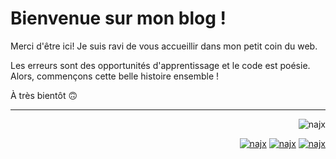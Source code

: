 # Bienvenue sur mon blog !

Merci d'être ici! Je suis ravi de vous accueillir dans mon petit coin du web.

Les erreurs sont des opportunités d'apprentissage et le code est poésie. Alors, commençons cette belle histoire ensemble !

À très bientôt 🙃

---

<p align="right">
  <img src="https://komarev.com/ghpvc/?username=najx&label=GitHub%20Profile%20Views&color=yellow&style=flat" alt="najx" />
</p align="center">
<p align="right">
  <a href="https://www.github.com/najx"><img src="https://img.shields.io/badge/GitHub--_.svg?style=social&logo=github" alt="najx"></a>
  <a href="https://www.linkedin.com/in/abdx"><img src="https://img.shields.io/badge/LinkedIn--_.svg?style=social&logo=linkedin" alt="najx"></a>
  <a href="https://stackoverflow.com/users/19588110/najim-abdelmoula"><img src="https://img.shields.io/badge/Stack Overflow--_.svg?style=social&logo=stackoverflow" alt="najx"></a>
</p align="right">
